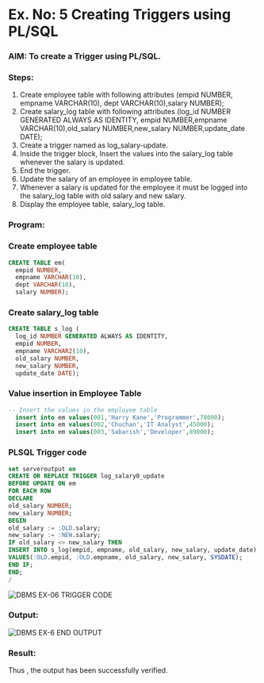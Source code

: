 # Ex. No: 5 Creating Triggers using PL/SQL

### AIM: To create a Trigger using PL/SQL.

### Steps:
1. Create employee table with following attributes (empid NUMBER, empname VARCHAR(10), dept VARCHAR(10),salary NUMBER);
2. Create salary_log table with following attributes (log_id NUMBER GENERATED ALWAYS AS IDENTITY, empid NUMBER,empname VARCHAR(10),old_salary NUMBER,new_salary NUMBER,update_date DATE);
3. Create a trigger named as log_salary-update.
4. Inside the trigger block, Insert the values into the salary_log table whenever the salary is updated.
5. End the trigger.
6. Update the salary of an employee in employee table.
7. Whenever a salary is updated for the employee it must be logged into the salary_log table with old salary and new salary.
8. Display the employee table, salary_log table.

### Program:


### Create employee table
```sql
CREATE TABLE em(
  empid NUMBER,
  empname VARCHAR(10),
  dept VARCHAR(10),
  salary NUMBER);
```

### Create salary_log table
```sql
CREATE TABLE s_log (
  log_id NUMBER GENERATED ALWAYS AS IDENTITY,
  empid NUMBER,
  empname VARCHAR2(10),
  old_salary NUMBER,
  new_salary NUMBER,
  update_date DATE);
```
### Value insertion in Employee Table
```sql
-- Insert the values in the employee table
  insert into em values(001,'Harry Kane','Programmer',78000);
  insert into em values(002,'Chuchan','IT Analyst',45000);
  insert into em values(003,'Sabarish','Developer',89000);
```

### PLSQL Trigger code
```sql
set serveroutput on
CREATE OR REPLACE TRIGGER log_salary0_update
BEFORE UPDATE ON em
FOR EACH ROW
DECLARE
old_salary NUMBER;
new_salary NUMBER;
BEGIN
old_salary := :OLD.salary;
new_salary := :NEW.salary;
IF old_salary <> new_salary THEN
INSERT INTO s_log(empid, empname, old_salary, new_salary, update_date)
VALUES(:OLD.empid, :OLD.empname, old_salary, new_salary, SYSDATE);
END IF;
END;
/
```
![DBMS EX-06 TRIGGER CODE](https://github.com/SudharsanamRK/Ex-No-5-Creating-Triggers-using-PL-SQL/assets/115523484/755f9dfa-3c55-46cf-aaee-25c161af8e5b)


### Output:
![DBMS EX-6 END OUTPUT](https://github.com/SudharsanamRK/Ex-No-5-Creating-Triggers-using-PL-SQL/assets/115523484/46c4039a-bfc1-4ce1-a5d3-f2688635c367)


### Result:
Thus , the output has been successfully verified.
